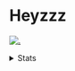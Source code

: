 # Heyzzz  

[![.](https://skillicons.dev/icons?i=js,java)](https://skillicons.dev)  

<details>
<summary>Stats</summary
<!--START_SECTION:waka-->

```txt
JavaScript   16 hrs 7 mins   ██████████▒░░░░░░░░░░░░░░   41.05 %
Rust         14 hrs 21 mins  █████████░░░░░░░░░░░░░░░░   36.51 %
CSS          3 hrs 37 mins   ██▒░░░░░░░░░░░░░░░░░░░░░░   09.24 %
JSON         2 hrs 43 mins   █▓░░░░░░░░░░░░░░░░░░░░░░░   06.92 %
C++          1 hr 58 mins    █▒░░░░░░░░░░░░░░░░░░░░░░░   05.03 %
```

<!--END_SECTION:waka-->
</details>
